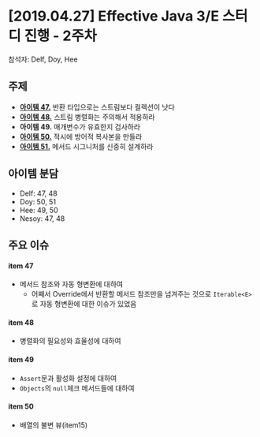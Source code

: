 # [2019.04.27] Effective Java 3/E 스터디 진행 - 2주차
참석자: Delf, Doy, Hee
## 주제
- [**아이템 47.**](../chapter07/item47.md) 반환 타입으로는 스트림보다 컬렉션이 낫다 
- [**아이템 48.**](../chapter07/item48.md) 스트림 병렬화는 주의해서 적용하라 
- **아이템 49.** 매개변수가 유효한지 검사하라 
- [**아이템 50.**](../chapter08/item50.md) 적시에 방어적 복사본을 만들라 
- [**아이템 51.**](../chapter08/item51.md) 메서드 시그니처를 신중히 설계하라 


## 아이템 분담
- Delf: 47, 48
- Doy: 50, 51
- Hee: 49, 50
- Nesoy: 47, 48

## 주요 이슈

#### item 47
- 메서드 참조와 자동 형변환에 대하여
  - 어째서 Override에서 반환할 메서드 참조만을 넘겨주는 것으로 `Iterable<E>`로 자동 형변환에 대한 이슈가 있었음

#### item 48
- 병렬화의 필요성와 효율성에 대하여

#### item 49
- `Assert`문과 활성화 설정에 대하여
- `Objects`의 `null`체크 메서드들에 대하여

#### item 50
- 배열의 불변 뷰(item15)
